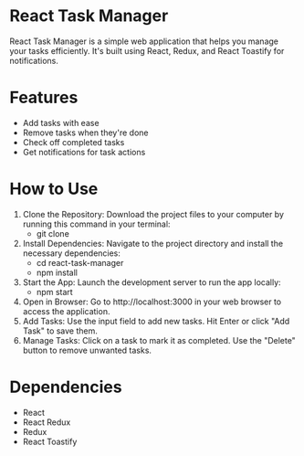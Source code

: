 # React Task Manager
React Task Manager is a simple web application that helps you manage your tasks efficiently. It's built using React, Redux, and React Toastify for notifications.

# Features
- Add tasks with ease
- Remove tasks when they're done
- Check off completed tasks
- Get notifications for task actions

# How to Use
1. Clone the Repository: Download the project files to your computer by running this command in your terminal:
   - git clone <repository-url>
2. Install Dependencies: Navigate to the project directory and install the necessary dependencies:
   - cd react-task-manager
   - npm install
3. Start the App: Launch the development server to run the app locally:
   - npm start
4. Open in Browser: Go to http://localhost:3000 in your web browser to access the application.
5. Add Tasks: Use the input field to add new tasks. Hit Enter or click "Add Task" to save them.
6. Manage Tasks: Click on a task to mark it as completed. Use the "Delete" button to remove unwanted tasks.

# Dependencies
- React
- React Redux
- Redux
- React Toastify

